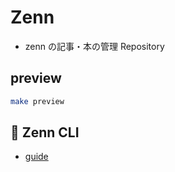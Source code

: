 # Zenn

- zenn の記事・本の管理 Repository

## preview

```bash
make preview
```

## 📘 Zenn CLI

- [guide](https://zenn.dev/zenn/articles/zenn-cli-guide)
